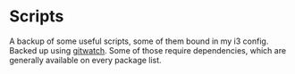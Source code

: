 # Scripts
A backup of some useful scripts, some of them bound in my i3 config.
Backed up using [gitwatch](https://github.com/gitwatch/gitwatch).
Some of those require dependencies, which are generally available on every package list.
